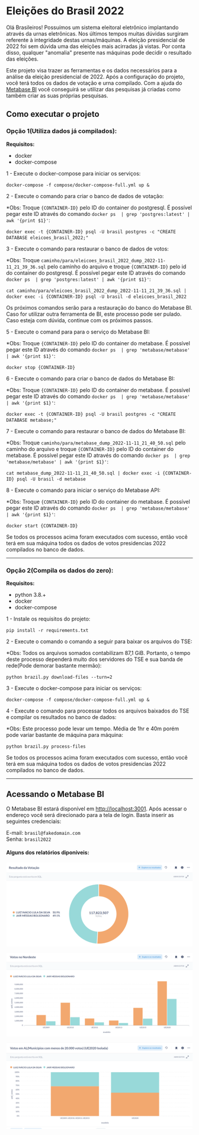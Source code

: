 # Eleições do Brasil 2022

Olá Brasileiros! Possuímos um sistema eleitoral eletrônico implantando através da urnas eletrônicas. Nos últimos tempos muitas dúvidas surgiram referente à integridade destas urnas/máquinas. A eleição presidencial de 2022 foi sem dúvida uma das eleições mais acirradas já vistas. Por conta disso, qualquer "anomalia" presente nas máquinas pode decidir o resultado das eleições.

Este projeto visa trazer as ferramentas e os dados necessários para a análise da eleição presidencial de 2022. Após a configuração do projeto, você terá todos os dados de votação e urna compilado. Com a ajuda do [Metabase BI](https://www.metabase.com/) você conseguirá se utilizar das pesquisas já criadas como também criar as suas próprias pesquisas.

## Como executar o projeto
### Opção 1(Utiliza dados já compilados):
**Requisitos:**
- docker
- docker-compose

1 - Execute o docker-compose para iniciar os serviços:
```
docker-compose -f compose/docker-compose-full.yml up &
```

2 - Execute o comando para criar o banco de dados de votação:

*Obs: Troque `{CONTAINER-ID}` pelo ID do container do postgresql. É possível pegar este ID através do comando `docker ps  | grep 'postgres:latest' | awk '{print $1}'`: 
```
docker exec -t {CONTAINER-ID} psql -U brasil postgres -c "CREATE DATABASE eleicoes_brasil_2022;"
```

3 - Execute o comando para restaurar o banco de dados de votos:

*Obs: Troque `caminho/para/eleicoes_brasil_2022_dump_2022-11-11_21_39_36.sql` pelo caminho do arquivo e troque `{CONTAINER-ID}` pelo id do container do postgresql. É possível pegar este ID através do comando `docker ps  | grep 'postgres:latest' | awk '{print $1}'`:
```
cat caminho/para/eleicoes_brasil_2022_dump_2022-11-11_21_39_36.sql | docker exec -i {CONTAINER-ID} psql -U brasil -d eleicoes_brasil_2022
```

Os próximos comandos serão para a restauração do banco do Metabase BI. Caso for utilizar outra ferramenta de BI, este processo pode ser pulado. Caso esteja com dúvida, continue com os próximos passos.

5 - Execute o comand para para o serviço do Metabase BI:

*Obs: Troque `{CONTAINER-ID}` pelo ID do container do metabase. É possível pegar este ID através do comando `docker ps  | grep 'metabase/metabase' | awk '{print $1}'`:
```
docker stop {CONTAINER-ID}
```

6 - Execute o comando para criar o banco de dados do Metabase BI:

*Obs: Troque `{CONTAINER-ID}` pelo ID do container do metabase. É possível pegar este ID através do comando `docker ps  | grep 'metabase/metabase' | awk '{print $1}'`:
```
docker exec -t {CONTAINER-ID} psql -U brasil postgres -c "CREATE DATABASE metabase;"
```

7 - Execute o comando para restaurar o banco de dados do Metabase BI:

*Obs: Troque `caminho/para/metabase_dump_2022-11-11_21_40_50.sql` pelo caminho do arquivo e troque `{CONTAINER-ID}` pelo ID do container do metabase. É possível pegar este ID através do comando `docker ps  | grep 'metabase/metabase' | awk '{print $1}'`:
```
cat metabase_dump_2022-11-11_21_40_50.sql | docker exec -i {CONTAINER-ID} psql -U brasil -d metabase
```

8 - Execute o comando para iniciar o serviço do Metabase API:

*Obs: Troque `{CONTAINER-ID}` pelo ID do container do metabase. É possível pegar este ID através do comando `docker ps  | grep 'metabase/metabase' | awk '{print $1}'`:
```
docker start {CONTAINER-ID}
```

Se todos os processos acima foram executados com sucesso, então você terá em sua máquina todos os dados de votos presidencias 2022 compilados no banco de dados.

***
### Opção 2(Compila os dados do zero):
**Requisitos:**
- python 3.8.+
- docker
- docker-compose

1 - Instale os requisitos do projeto:
```
pip install -r requirements.txt
```

2 - Execute o comando o comando a seguir para baixar os arquivos do TSE:

*Obs: Todos os arquivos somados contabilizam 87,1 GiB. Portanto, o tempo deste processo dependerá muito dos servidores do TSE e sua banda de rede(Pode demorar bastante mermão):
```
python brazil.py download-files --turn=2
```

3 - Execute o docker-compose para iniciar os serviços:
```
docker-compose -f compose/docker-compose-full.yml up &
```

4 - Execute o comando para processar todos os arquivos baixados do TSE e compilar os resultados no banco de dados:

*Obs: Este processo pode levar um tempo. Média de 1hr e 40m porém pode variar bastante de máquina para máquina:
```
python brazil.py process-files
```

Se todos os processos acima foram executados com sucesso, então você terá em sua máquina todos os dados de votos presidencias 2022 compilados no banco de dados.
****

## Acessando o Metabase BI

O Metabase BI estará disponível em [http://localhost:3001](http://localhost:3001). Após acessar o endereço você será direcionado para a tela de login. Basta inserir as seguintes credenciais:

E-mail: `brasil@fakedomain.com`  
Senha: `brasil2022`

#### Alguns dos relatórios diponíveis:

![Kiku](doc/images/metabase_1.png)

![Kiku](doc/images/metabase_3.png)

![Kiku](doc/images/metabase_2.png)
